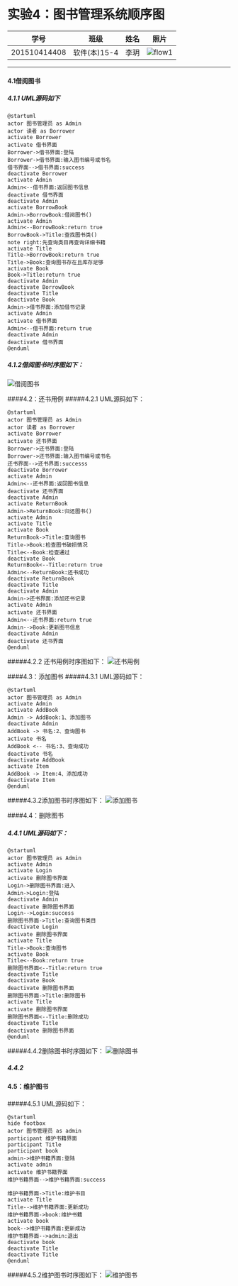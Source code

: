 ﻿

# 实验4：图书管理系统顺序图
|学号|班级|姓名|照片|
|:-------:|:-------------: | :----------:|:---:|
|201510414408|软件(本)15-4|李玥|![flow1](../myself.jpg)|
----------------
#### 4.1借阅图书
##### 4.1.1 UML源码如下
````
@startuml
actor 图书管理员 as Admin
actor 读者 as Borrower
activate Borrower
activate 借书界面
Borrower->借书界面:登陆
Borrower->借书界面:输入图书编号或书名
借书界面-->借书界面:success
deactivate Borrower
activate Admin
Admin<--借书界面:返回图书信息
deactivate 借书界面
deactivate Admin
activate BorrowBook
Admin->BorrowBook:借阅图书()
activate Admin
Admin<--BorrowBook:return true
BorrowBook->Title:查找图书类()
note right:先查询类目再查询详细书籍
activate Title
Title->BorrowBook:return true
Title->Book:查询图书存在且库存足够
activate Book
Book->Title:return true
deactivate Admin
deactivate BorrowBook
deactivate Title
deactivate Book
Admin->借书界面:添加借书记录
activate Admin
activate 借书界面
Admin<--借书界面:return true
deactivate Admin
deactivate 借书界面
@enduml

````
##### 4.1.2借阅图书时序图如下：
![借阅图书](借阅图书.png)


####4.2：还书用例
#####4.2.1 UML源码如下：
````
@startuml
actor 图书管理员 as Admin
actor 读者 as Borrower
activate Borrower
activate 还书界面
Borrower->还书界面:登陆
Borrower->还书界面:输入图书编号或书名
还书界面-->还书界面:successs
deactivate Borrower
activate Admin
Admin<--还书界面:返回图书信息
deactivate 还书界面
deactivate Admin
activate ReturnBook
Admin->ReturnBook:归还图书()
activate Admin
activate Title
activate Book
ReturnBook->Title:查询图书
Title->Book:检查图书破损情况
Title<--Book:检查通过
deactivate Book
ReturnBook<--Title:return true
Admin<--ReturnBook:还书成功
deactivate ReturnBook
deactivate Title
deactivate Admin
Admin->还书界面:添加还书记录
activate Admin
activate 还书界面
Admin<--还书界面:return true
Admin-->Book:更新图书信息
deactivate Admin
deactivate 还书界面
@enduml
````
#####4.2.2 还书用例时序图如下：
![还书用例](还书用例.png)




####4.3：添加图书
#####4.3.1 UML源码如下：

````
@startuml
actor 图书管理员 as Admin
activate Admin
activate AddBook
Admin -> AddBook:1、添加图书
deactivate Admin
AddBook -> 书名:2、查询图书
activate 书名
AddBook <-- 书名:3、查询成功
deactivate 书名
deactivate AddBook
activate Item
AddBook -> Item:4、添加成功
deactivate Item
@enduml
````
#####4.3.2添加图书时序图如下：
![添加图书](添加图书.png)



####4.4：删除图书
##### 4.4.1 UML源码如下：

````
@startuml
actor 图书管理员 as Admin
activate Admin
activate Login
activate 删除图书界面
Login->删除图书界面:进入
Admin->Login:登陆
deactivate Admin
deactivate 删除图书界面
Login-->Login:success
删除图书界面->Title:查询图书类目
deactivate Login
activate 删除图书界面
activate Title
Title->Book:查询图书
activate Book
Title<--Book:return true
删除图书界面<--Title:return true
deactivate Title
deactivate Book
deactivate 删除图书界面
删除图书界面->Title:删除图书
activate Title
activate 删除图书界面
删除图书界面<--Title:删除成功
deactivate Title
deactivate 删除图书界面
@enduml
````
#####4.4.2删除图书时序图如下：
![删除图书](删除图书.png)

##### 4.4.2


#### 4.5：维护图书
#####4.5.1 UML源码如下：

````
@startuml
hide footbox
actor 图书管理员 as admin
participant 维护书籍界面
participant Title
participant book
admin->维护书籍界面:登陆
activate admin
activate 维护书籍界面
维护书籍界面-->维护书籍界面:success

维护书籍界面->Title:维护书目
activate Title
Title-->维护书籍界面:更新成功
维护书籍界面->book:维护书籍
activate book
book-->维护书籍界面:更新成功
维护书籍界面-->admin:退出
deactivate book
deactivate Title
deactivate Title
@enduml
````
#####4.5.2维护图书时序图如下：
![维护图书](维护图书.png)


